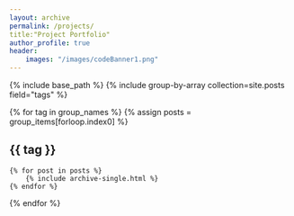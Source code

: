 ```yaml
---
layout: archive
permalink: /projects/
title:"Project Portfolio"
author_profile: true
header:
	images: "/images/codeBanner1.png"
---
```


{% include base_path %}
{% include group-by-array collection=site.posts field="tags" %}

{% for tag in group_names %}
	{% assign posts = group_items[forloop.index0] %}
	<h2 id="{{ tag | slugify}}"
	class="archive__subtitle">{{ tag }}</h2>
	
	{% for post in posts %}
		{% include archive-single.html %}
	{% endfor %}
{% endfor %}



